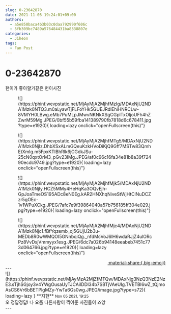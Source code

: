 ```yaml
---
slug: 0-23642870
date: 2021-11-05 19:24:01+09:00
authors:
  - a5e850baca4b3b03c0daa792990f606c
  - 5fb309bc7489a576484431ba8338807e
categories:
  - Jiheon
tags:
  - Fan Post
---
```


# 0-23642870

<div class="post-container" markdown="1">
<div class="content-container md-sidebar__scrollwrap" markdown="1">

헌이가 좋아할거같은 헌이사진
<figure markdown="1">
![](https://phinf.wevpstatic.net/MjAyMjA2MjhfMzIg/MDAxNjU2NDA1Mzk0NTQ3.m0aLyawTjFLFoYHk5GUEJRdlEhiHNRCLw-8VMYH0LBwg.eMb7PuMLpJMwvNKNkXSgCGplTxOljoUFh4hZZwrM59Mg.JPEG/0bf55b59fba141389790fb7818d6c678411.jpg?type=e1920){ loading=lazy onclick="openFullscreen(this)"}
</figure>

<figure markdown="1">
![](https://phinf.wevpstatic.net/MjAyMjA2MjhfMTg5/MDAxNjU2NDA1Mzk0NjIz.DhbXSxALmGQeuKzkHVoDiKjQ9Gff7MSTw83QmhEtXmIg.m5FpxKTIBhRlk6jCGdkJSu-25cN0qxtOrM3_pGv23IMg.JPEG/af0c96c16fa34e81b8a39f72490ecdc9749.jpg?type=e1920){ loading=lazy onclick="openFullscreen(this)"}
</figure>

<figure markdown="1">
![](https://phinf.wevpstatic.net/MjAyMjA2MjhfMjk5/MDAxNjU2NDA1Mzk0NjIy.HCZ5MMy4HeHqKa3OQvEjh-GpJoaTmeOS195ADc8eN0Eg.kAR2HNXhqNiveStWjHtClNuDCZzr5gOEc-1v1WPuXCkg.JPEG/7afc7e9f39864040a57b756185ff304e029.jpg?type=e1920){ loading=lazy onclick="openFullscreen(this)"}
</figure>

<figure markdown="1">
![](https://phinf.wevpstatic.net/MjAyMjA2MjhfMjc4/MDAxNjU2NDA1Mzk0Njc1.fBfYqzemb_oj5GUjU2b3u-MEDb8R0wWMQOI5GNnbqiQg._nfdMcVoJ6lH6wdaRJjZ4ulORcPz8VvDsjVmmyyx1esg.JPEG/6dc7a026b94148eeabeb7451c773d064766.jpg?type=e1920){ loading=lazy onclick="openFullscreen(this)"}
</figure>


</div>
</div>

<div style="text-align: right;" markdown="1">
<a href="https://weverse.io/fromis9/fanpost/0-23642870" style="text-align: right;">:material-share:{.big-emoji}</a>
</div>
---

<div class="comments-container md-sidebar__scrollwrap" markdown="1">
<div class="comment" markdown="1">
<div class='id-container' markdown="1">
![](https://phinf.wevpstatic.net/MjAyMzA2MjZfMTQw/MDAxNjg3NzQ3NzE2NzE3.sTjhSGjoy3v4YWgOusaUyTJCAiIDDI34b7SBTjVAeUIg.TVETBI6wZ_tQjmoAsCS6Vr6bBETPlgMZy-YwTa6Gs0wg.JPEG/image.jpg?type=s72){ loading=lazy }
**<span class="artist">지헌</span>** <small>Nov 05 2021, 19:25</small><br>
</div>
<div class='comment-body' markdown="1">
오 정답정답! 나 요즘 다른사람이 찍어준 사진들이 죠앙
</div>
</div>
</div>
---
